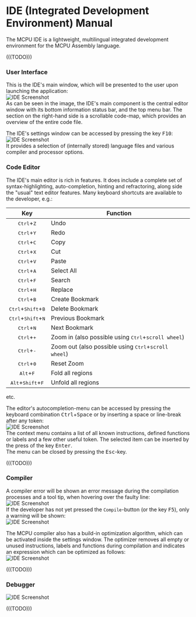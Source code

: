 # IDE (Integrated Development Environment) Manual

The MCPU IDE is a lightweight, multilingual integrated development environment for the MCPU Assembly language.

(((TODO)))

### User Interface

This is the IDE's main window, which will be presented to the user upon launching the application:
<br/>
![][ide01]
<br/>
As can be seen in the image, the IDE's main component is the central editor window with its bottom information status bar, and the top menu bar. The section on the right-hand side is a scrollable code-map, which provides an overview of the entire code file.

The IDE's settings window can be accessed by pressing the key <kbd>F10</kbd>:
<br/>
![][ide02]
<br/>
It provides a selection of (internally stored) language files and various compiler and processor options.

### Code Editor

The IDE's main editor is rich in features. It does include a complete set of syntax-highlighting, auto-completion, hinting and refractoring, along side the "usual" text editor features.
Many keyboard shortcuts are available to the developer, e.g.:

Key | Function
:--:|----------
<kbd>Ctrl</kbd>+<kbd>Z</kbd> | Undo
<kbd>Ctrl</kbd>+<kbd>Y</kbd> | Redo
<kbd>Ctrl</kbd>+<kbd>C</kbd> | Copy
<kbd>Ctrl</kbd>+<kbd>X</kbd> | Cut
<kbd>Ctrl</kbd>+<kbd>V</kbd> | Paste
<kbd>Ctrl</kbd>+<kbd>A</kbd> | Select All
<kbd>Ctrl</kbd>+<kbd>F</kbd> | Search
<kbd>Ctrl</kbd>+<kbd>H</kbd> | Replace
<kbd>Ctrl</kbd>+<kbd>B</kbd> | Create Bookmark
<kbd>Ctrl</kbd>+<kbd>Shift</kbd>+<kbd>B</kbd> | Delete Bookmark
<kbd>Ctrl</kbd>+<kbd>Shift</kbd>+<kbd>N</kbd> | Previous Bookmark
<kbd>Ctrl</kbd>+<kbd>N</kbd> | Next Bookmark
<kbd>Ctrl</kbd>+<kbd>+</kbd> | Zoom in (also possible using <kbd>Ctrl</kbd>+`scroll wheel`)
<kbd>Ctrl</kbd>+<kbd>-</kbd> | Zoom out (also possible using <kbd>Ctrl</kbd>+`scroll wheel`)
<kbd>Ctrl</kbd>+<kbd>0</kbd> | Reset Zoom
<kbd>Alt</kbd>+<kbd>F</kbd> | Fold all regions
<kbd>Alt</kbd>+<kbd>Shift</kbd>+<kbd>F</kbd> | Unfold all regions
etc.

The editor's autocompletion-menu can be accessed by pressing the keyboard combination <kbd>Ctrl</kbd>+<kbd>Space</kbd> or by inserting a space or line-break after any token:
<br/>
![][ide04]
<br/>
The context menu contains a list of all known instructions, defined functions or labels and a few other useful token. The selected item can be inserted by the press of the key <kbd>Enter</kbd>.  
The menu can be closed by pressing the <kbd>Esc</kbd>-key.

(((TODO)))

### Compiler

A compiler error will be shown an error message during the compilation processes and a tool tip, when hovering over the faulty line:
<br/>
![][ide05]
<br/>
If the developer has not yet pressed the `Compile`-button (or the key <kbd>F5</kbd>), only a warning will be shown:
<br/>
![][ide07]
<br/>

The MCPU compiler also has a build-in optimization algorithm, which can be activated inside the settings window. The optimizer removes all empty or unused instructions, labels and functions during compilation and indicates an expression which can be optimized as follows:
<br/>
![][ide06]
<br/>

(((TODO)))

### Debugger

![][ide03]

(((TODO)))




[ide01]: ./ide-01.png "IDE Screenshot"
[ide02]: ./ide-02.png "IDE Screenshot"
[ide03]: ./ide-03.png "IDE Screenshot"
[ide04]: ./ide-04.png "IDE Screenshot"
[ide05]: ./ide-05.png "IDE Screenshot"
[ide06]: ./ide-06.png "IDE Screenshot"
[ide07]: ./ide-07.png "IDE Screenshot"
[ide08]: ./ide-08.png "IDE Screenshot"
[ide09]: ./ide-09.png "IDE Screenshot"